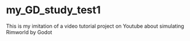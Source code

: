# my_GD_study_test1
This is my imitation of a video tutorial project on Youtube about simulating Rimworld by Godot
